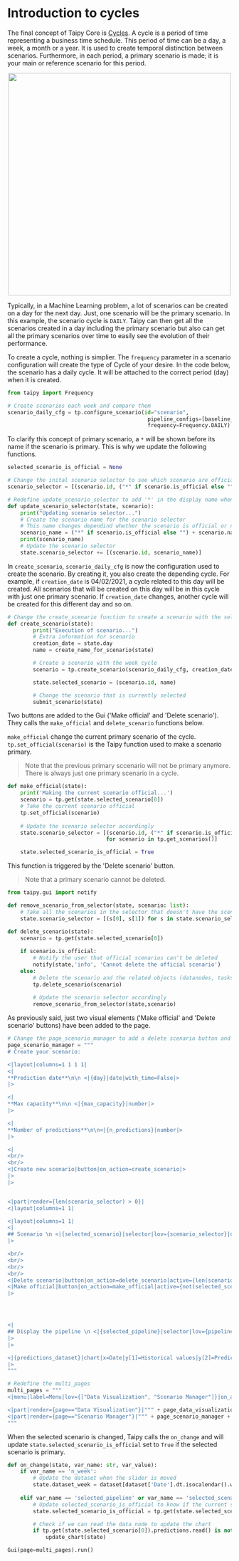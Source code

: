 # Introduction to cycles

The final concept of Taipy Core is [Cycles](https://didactic-broccoli-7da2dfd5.pages.github.io/manuals/core/concepts/cycle/). A cycle is a period of time representing a business time schedule. This period of time can be a day, a week, a month or a year. It is used to create temporal distinction between scenarios. Furthermore, in each period, a primary scenario is made; it is your main or reference scenario for this period.

<p align="center">
    <img src="/steps/images/cycle.svg" width=500>
</p>

Typically, in a Machine Learning problem, a lot of scenarios can be created on a day for the next day. Just, one scenario will be the primary scenario. In this example, the scenario cycle is `DAILY`. Taipy can then get all the scenarios created in a day including the primary scenario but also can get all the primary scenarios over time to easily see the evolution of their performance.

To create a cycle, nothing is simplier. The `frequency` parameter in a scenario configuration will create the type of Cycle of your desire. In the code below, the scenario has a daily cycle. It will be attached to the correct period (day) when it is created.

```python
from taipy import Frequency

# Create scenarios each week and compare them
scenario_daily_cfg = tp.configure_scenario(id="scenario",
                                            pipeline_configs=[baseline_pipeline_cfg, ml_pipeline_cfg],
                                            frequency=Frequency.DAILY)
```

To clarify this concept of primary scenario, a `*` will be shown before its name if the scenario is primary. This is why we update the following functions.

```python
selected_scenario_is_official = None

# Change the inital scenario selector to see which scenario are officials
scenario_selector = [(scenario.id, ("*" if scenario.is_official else "") + scenario.name) for scenario in all_scenarios]

# Redefine update_scenario_selector to add '*' in the display name when the scnario is official
def update_scenario_selector(state, scenario):
    print("Updating scenario selector...")
    # Create the scenario name for the scenario selector
    # This name changes dependind whether the scenario is official or not
    scenario_name = ("*" if scenario.is_official else "") + scenario.name
    print(scenario_name)
    # Update the scenario selector
    state.scenario_selector += [(scenario.id, scenario_name)]
```

In `create_scenario`, `scenario_daily_cfg` is now the configuration used to create the scenario. By creating it, you also create the depending cycle. For example, if `creation_date` is 04/02/2021, a cycle related to this day will be created. All scenarios that will be created on this day will be in this cycle with just one primary scenario. If `creation_date` changes, another cycle will be created for this different day and so on.

```python
# Change the create_scenario function to create a scenario with the selected frequency
def create_scenario(state):
        print("Execution of scenario...")
        # Extra information for scenario
        creation_date = state.day
        name = create_name_for_scenario(state)

        # Create a scenario with the week cycle
        scenario = tp.create_scenario(scenario_daily_cfg, creation_date=creation_date, name=name)

        state.selected_scenario = (scenario.id, name)

        # Change the scenario that is currently selected
        submit_scenario(state)
```

Two buttons are added to the Gui ('Make official' and 'Delete scenario'). They calls the `make_official` and `delete_scenario` functions below.

`make_official` change the current primary scenario of the cycle. `tp.set_official(scenario)` is the Taipy function used to make a scenario primary.

> Note that the previous primary sccenario will not be primary anymore. There is always just one primary scenario in a cycle. 

```python
def make_official(state):
    print('Making the current scenario official...')
    scenario = tp.get(state.selected_scenario[0])
    # Take the current scenario official
    tp.set_official(scenario)
    
    # Update the scenario selector accordingly
    state.scenario_selector = [(scenario.id, ("*" if scenario.is_official else "") + scenario.name) 
                               for scenario in tp.get_scenarios()]

    state.selected_scenario_is_official = True
```

This function is triggered by the 'Delete scenario' button.

> Note that a primary scenario cannot be deleted.

```python
from taipy.gui import notify

def remove_scenario_from_selector(state, scenario: list):
    # Take all the scenarios in the selector that doesn't have the scenario.id
    state.scenario_selector = [(s[0], s[1]) for s in state.scenario_selector if s[0] != scenario.id]

def delete_scenario(state):
    scenario = tp.get(state.selected_scenario[0])
    
    if scenario.is_official:
        # Notify the user that official scenarios can't be deleted
        notify(state,'info', 'Cannot delete the official scenario')
    else:
        # Delete the scenario and the related objects (datanodes, tasks, jobs,...)
        tp.delete_scenario(scenario)
        
        # Update the scenario selector accordingly
        remove_scenario_from_selector(state,scenario)

```

As previously said, just two visual elements ('Make official' and 'Delete scenario' buttons) have been added to the page. 

```python
# Change the page_scenario_manager to add a delete scenario button and a make official button
page_scenario_manager = """
# Create your scenario:

<|layout|columns=1 1 1 1|
<|
**Prediction date**\n\n <|{day}|date|with_time=False|>
|>

<|
**Max capacity**\n\n <|{max_capacity}|number|>
|>

<|
**Number of predictions**\n\n<|{n_predictions}|number|>
|>

<|
<br/>
<br/>
<|Create new scenario|button|on_action=create_scenario|>
|>
|>


<|part|render={len(scenario_selector) > 0}|
<|layout|columns=1 1|

<|layout|columns=1 1|
<|
## Scenario \n <|{selected_scenario}|selector|lov={scenario_selector}|dropdown=True|>
|>

<br/>
<br/>
<br/>
<br/>
<|Delete scenario|button|on_action=delete_scenario|active={len(scenario_selector)>0}|>
<|Make official|button|on_action=make_official|active={not(selected_scenario_is_official) and len(scenario_selector)>0}|>
|>




<|
## Display the pipeline \n <|{selected_pipeline}|selector|lov={pipeline_selector}|dropdown=True|>
|>
|>

<|{predictions_dataset}|chart|x=Date|y[1]=Historical values|y[2]=Predicted values|height=80%|width=100%|type=bar|>
|>
"""
```


```python
# Redefine the multi_pages
multi_pages = """
<|menu|label=Menu|lov={["Data Visualization", "Scenario Manager"]}|on_action=menu_fct|>

<|part|render={page=="Data Visualization"}|""" + page_data_visualization + """|>
<|part|render={page=="Scenario Manager"}|""" + page_scenario_manager + """|>
"""
```

When the selected scenario is changed, Taipy calls the `on_change` and will update `state.selected_scenario_is_official` set to `True` if the selected scenario is primary.

```python
def on_change(state, var_name: str, var_value):
    if var_name == 'n_week':
        # Update the dataset when the slider is moved
        state.dataset_week = dataset[dataset['Date'].dt.isocalendar().week == var_value]
        
    elif var_name == 'selected_pipeline' or var_name == 'selected_scenario':
        # Update selected_scenario_is_official to know if the current scenario is official or not
        state.selected_scenario_is_official = tp.get(state.selected_scenario[0]).is_official

        # Check if we can read the data node to update the chart
        if tp.get(state.selected_scenario[0]).predictions.read() is not None:
            update_chart(state)

Gui(page=multi_pages).run()
```
